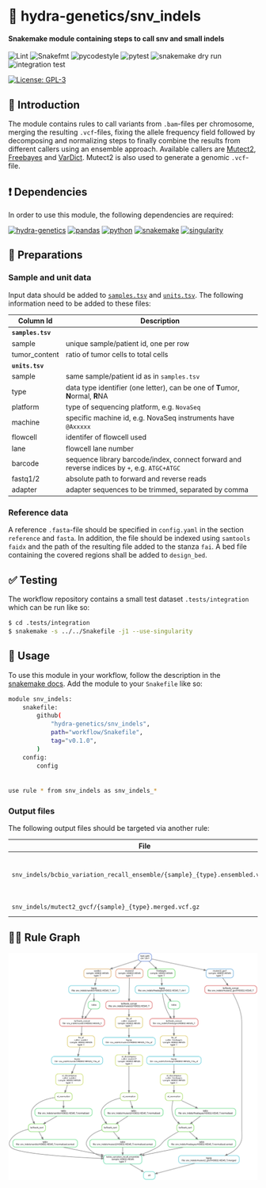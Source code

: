 # :snake: hydra-genetics/snv_indels

#### Snakemake module containing steps to call snv and small indels

![Lint](https://github.com/hydra-genetics/snv_indels/actions/workflows/lint.yaml/badge.svg?branch=develop)
![Snakefmt](https://github.com/hydra-genetics/snv_indels/actions/workflows/snakefmt.yaml/badge.svg?branch=develop)
![pycodestyle](https://github.com/hydra-genetics/snv_indels/actions/workflows/pycodestyle.yaml/badge.svg?branch=develop)
![pytest](https://github.com/hydra-genetics/snv_indels/actions/workflows/pytest.yaml/badge.svg?branch=develop)
![snakemake dry run](https://github.com/hydra-genetics/prealignment/actions/workflows/snakemake-dry-run.yaml/badge.svg?branch=develop)
![integration test](https://github.com/hydra-genetics/prealignment/actions/workflows/integration.yaml/badge.svg?branch=develop)

[![License: GPL-3](https://img.shields.io/badge/License-GPL3-yellow.svg)](https://opensource.org/licenses/gpl-3.0.html)

## :speech_balloon: Introduction

The module contains rules to call variants from `.bam`-files per chromosome, merging
the resulting `.vcf`-files, fixing the allele frequency field followed by decomposing
and normalizing steps to finally combine the results from different callers using
an ensemble approach. Available callers are [Mutect2](https://gatk.broadinstitute.org/hc/en-us/articles/360037593851-Mutect2),
[Freebayes](https://github.com/freebayes/freebayes) and [VarDict](https://github.com/AstraZeneca-NGS/VarDict).
Mutect2 is also used to generate a genomic `.vcf`-file.

## :heavy_exclamation_mark: Dependencies

In order to use this module, the following dependencies are required:

[![hydra-genetics](https://img.shields.io/badge/hydragenetics-v0.9.2-blue)](https://github.com/hydra-genetics/)
[![pandas](https://img.shields.io/badge/pandas-1.3.1-blue)](https://pandas.pydata.org/)
[![python](https://img.shields.io/badge/python-3.8-blue)](https://www.python.org/)
[![snakemake](https://img.shields.io/badge/snakemake-6.10.0-blue)](https://snakemake.readthedocs.io/en/stable/)
[![singularity](https://img.shields.io/badge/singularity-3.0.0-blue)](https://sylabs.io/docs/)

## :school_satchel: Preparations

### Sample and unit data

Input data should be added to [`samples.tsv`](https://github.com/hydra-genetics/prealignment/blob/develop/config/samples.tsv)
and [`units.tsv`](https://github.com/hydra-genetics/prealignment/blob/develop/config/units.tsv).
The following information need to be added to these files:

| Column Id | Description |
| --- | --- |
| **`samples.tsv`** |
| sample | unique sample/patient id, one per row |
| tumor_content | ratio of tumor cells to total cells |
| **`units.tsv`** |
| sample | same sample/patient id as in `samples.tsv` |
| type | data type identifier (one letter), can be one of **T**umor, **N**ormal, **R**NA |
| platform | type of sequencing platform, e.g. `NovaSeq` |
| machine | specific machine id, e.g. NovaSeq instruments have `@Axxxxx` |
| flowcell | identifer of flowcell used |
| lane | flowcell lane number |
| barcode | sequence library barcode/index, connect forward and reverse indices by `+`, e.g. `ATGC+ATGC` |
| fastq1/2 | absolute path to forward and reverse reads |
| adapter | adapter sequences to be trimmed, separated by comma |

### Reference data

A reference `.fasta`-file should be specified in `config.yaml` in the section `reference` and `fasta`.
In addition, the file should be indexed using `samtools faidx` and the path of the resulting
file added to the stanza `fai`. A bed file containing the covered regions shall be added
to `design_bed`.

## :white_check_mark: Testing

The workflow repository contains a small test dataset `.tests/integration` which can be run like so:

```bash
$ cd .tests/integration
$ snakemake -s ../../Snakefile -j1 --use-singularity
```

## :rocket: Usage

To use this module in your workflow, follow the description in the
[snakemake docs](https://snakemake.readthedocs.io/en/stable/snakefiles/modularization.html#modules).
Add the module to your `Snakefile` like so:

```bash
module snv_indels:
    snakefile:
        github(
            "hydra-genetics/snv_indels",
            path="workflow/Snakefile",
            tag="v0.1.0",
        )
    config:
        config


use rule * from snv_indels as snv_indels_*
```

### Output files

The following output files should be targeted via another rule:

| File | Description |
|---|---|
| `snv_indels/bcbio_variation_recall_ensemble/{sample}_{type}.ensembled.vcf.gz` | combined `.vcf` generated by ensemble |
| `snv_indels/mutect2_gvcf/{sample}_{type}.merged.vcf.gz` | genomic `.vcf` |

## :judge: Rule Graph

![rule_graph](images/rulegraph.svg)
